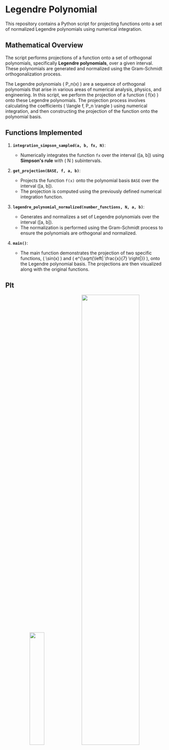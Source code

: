 # Legendre Polynomial

This repository contains a Python script for projecting functions onto a set of normalized Legendre polynomials using numerical integration.

## Mathematical Overview

The script performs projections of a function onto a set of orthogonal polynomials, specifically **Legendre polynomials**, over a given interval. 
These polynomials are generated and normalized using the Gram-Schmidt orthogonalization process. 

The Legendre polynomials \( P_n(x) \) are a sequence of orthogonal polynomials that arise in various areas of numerical analysis, physics, and engineering. 
In this script, we perform the projection of a function \( f(x) \) onto these Legendre polynomials. 
The projection process involves calculating the coefficients \( \langle f, P_n \rangle \) using numerical integration, 
and then constructing the projection of the function onto the polynomial basis.

## Functions Implemented

1. **`integration_simpson_sampled(a, b, fx, N)`**:
   - Numerically integrates the function `fx` over the interval \([a, b]\) using **Simpson's rule** with \( N \) subintervals.
   
2. **`get_projection(BASE, f, a, b)`**:
   - Projects the function `f(x)` onto the polynomial basis `BASE` over the interval \([a, b]\).
   - The projection is computed using the previously defined numerical integration function.

3. **`legendre_polynomial_normalized(number_functions, N, a, b)`**:
   - Generates and normalizes a set of Legendre polynomials over the interval \([a, b]\).
   - The normalization is performed using the Gram-Schmidt process to ensure the polynomials are orthogonal and normalized.

4. **`main()`**:
   - The main function demonstrates the projection of two specific functions, \( \sin(x) \) and \( e^{\sqrt{\left| \frac{x}{7} \right|}} \), onto the Legendre polynomial basis. The projections are then visualized along with the original functions.


## **Plt**
<p align="center">
   <img src="https://github.com/user-attachments/assets/694667f8-5808-4c10-9df3-5531f440b1f8" width="30%" />
   <img src="https://github.com/user-attachments/assets/80e67e40-a79a-4c27-87ed-02af847d80b2" width="60%" />
</p>

